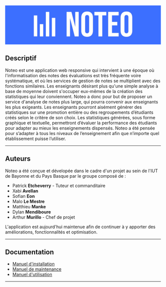 ![logoNoteo](https://github.com/Carduin/Noteo/blob/master/public/img/banniere_noteo.jpg)
## Descriptif
Noteo est une application web responsive qui intervient à une époque où l'informatisation des notes des évaluations est très fréquente voire systématique, et où les services de gestion de notes se multiplient avec des fonctions similaires. Les enseignants désirant plus qu'une simple analyse à base de moyenne doivent s'occuper eux-mêmes de la création des statistiques qui leur conviennent. Noteo a donc pour but de proposer un service d'analyse de notes plus large, qui pourra convenir aux enseignants les plus exigeants. Les enseignants pourront aisément générer des statistiques sur une promotion entière ou des regroupements d’étudiants créés selon le critère de son choix. Les statistiques générées, sous forme graphique et textuelle, permettront d’évaluer la performance des étudiants pour adapter au mieux les enseignements dispensés. Noteo a été pensée pour s’adapter à tous les niveaux de l’enseignement afin que n’importe quel établissement puisse l’utiliser.
***
## Auteurs
Noteo a été conçue et dévelopée dans le cadre d'un projet au sein de l'IUT de Bayonne et du Pays Basque par le groupe composé de :
  - Patrick **Etcheverry** - Tuteur et commanditaire
  - Xabi **Avellan**
  - Sofian **Eon**
  - Malo **Le Mestre**
  - Matthieu **Manke**
  - Dylan **Mendiboure**
  - Arthur **Murillo** - Chef de projet

L'application est aujourd'hui maintenue afin de continuer à y apporter des améliorations, fonctionnalités et optimisation.
***
## Documentation
 - [Manuel d'installation](https://github.com/carduin/Noteo/blob/master/manuels/manuel_installation_noteo.pdf)
 - [Manuel de maintenance](https://github.com/carduin/Noteo/blob/master/manuels/manuel_maintenance_noteo.pdf)
 - [Manuel d'utilisation](https://github.com/carduin/Noteo/blob/master/manuels/manuel_utilisation_noteo.pdf)
***
